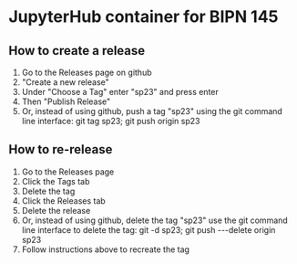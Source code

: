# JupyterHub container for BIPN 145

## How to create a release

1. Go to the Releases page on github
2. "Create a new release"
3. Under "Choose a Tag" enter "sp23" and press enter
4. Then "Publish Release"
5. Or, instead of using github, push a tag "sp23" using the git command line interface: git tag sp23; git push origin sp23

## How to re-release

1. Go to the Releases page
2. Click the Tags tab
3. Delete the tag
4. Click the Releases tab
5. Delete the release
6. Or, instead of using github, delete the tag "sp23" use the git command line interface to delete the tag: git -d sp23; git push ---delete origin sp23
7. Follow instructions above to recreate the tag
